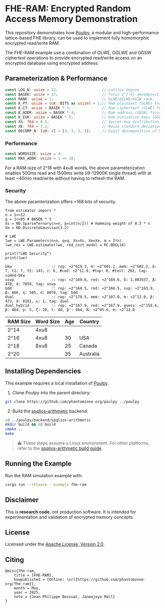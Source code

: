 # FHE-RAM: Encrypted Random Access Memory Demonstration

This repository demonstrates how [Poulpy](https://github.com/phantomzone-org/poulpy), a modular and high-performance lattice-based FHE library, can be used to implement fully homomorphic encrypted read/write RAM.

The FHE-RAM example use a combination of GLWE, GGLWE and GGSW ciphertext operations to provide encrypted read/write access on an encrypted database using encrypted address.

## Parameterization & Performance

```rust
const LOG_N: usize = 12;                    // Lattice degree
const BASEK: usize = 17;                    // Torus 2^{-k} decomposition basis.
const RANK: usize = 1;                      // GLWE/GGLWE/GGSW rank.
const K_PT: usize = (u8::BITS as usize) + 1;// Ram plaintext (GLWE) Torus precision.
const K_CT: usize = BASEK * 3;              // Ram ciphertext (GLWE) Torus precision.
const K_ADDR: usize = BASEK * 4;            // Ram address (GGSW) Torus precision.		
const K_EVK: usize = BASEK * 5;             // Ram evaluation keys (GGLWE) Torus precision
const XS: f64 = 0.5;                        // Secret-key distribution.
const XE: f64 = 3.2;                        // Noise standard deviation.
const DECOMP_N: [u8; 4] = [3, 3, 3, 3];     // Digit decomposition of N.
```

### Performance

```rust
const WORDSIZE: usize = 4;
const MAX_ADDR: usize = 1 << 18;
```

For a RAM-size of 2^18 with 4xu8 words, the above parameterization enables 500ms read and 1500ms write (i9-12900K single thread) with at least ~40mio read/write without having to refresh the RAM.

### Security 

The above paramterization offers ~168 bits of security.

```
from estimator import *
n = 1<<12
q = 1<<85 # BASEK * 5
Xs = ND.SparseTernary(n=n, p=int(n/2)) # Hamming weight of 0.5 * n
Xe = ND.DiscreteGaussian(3.2)

# LWE
lwe = LWE.Parameters(n=n, q=q, Xs=Xs, Xe=Xe, m = 2*n)
lwe_res = LWE.estimate(lwe, red_cost_model = RC.BDGL16)

print("LWE Security")
print(lwe)

bkw                  :: rop: ≈2^619.3, m: ≈2^601.2, mem: ≈2^602.2, b: 7, t1: 7, t2: 143, ℓ: 6, #cod: ≈2^11.9, #top: 0, #test: 203, tag: coded-bkw
usvp                 :: rop: ≈2^169.6, red: ≈2^169.6, δ: 1.003557, β: 470, d: 7858, tag: usvp
bdd                  :: rop: ≈2^168.5, red: ≈2^168.5, svp: ≈2^163.9, β: 466, η: 505, d: 8078, tag: bdd
dual                 :: rop: ≈2^170.5, mem: ≈2^107.0, m: ≈2^12.0, β: 473, d: 8181, ↻: 1, tag: dual
dual_hybrid          :: rop: ≈2^167.9, red: ≈2^167.9, guess: ≈2^158.4, β: 464, p: 5, ζ: 20, t: 40, β': 464, N: ≈2^95.6, m: ≈2^12.0
```


RAM Size| Word Size | Age | Country    |
|-------|-----------|-----|------------|
  2^14  |   4xu8    |     |            |
  2^16  |   4xu8    | 30  | USA        |
  2^18  |   8xu8    | 25  | Canada     |
  2^20  |           | 35  | Australia  |


## Installing Dependencies

This example requires a local installation of [Poulpy](https://github.com/phantomzone-org/poulpy).

1. Clone Poulpy into the parent directory:

```bash
git clone https://github.com/phantomzone-org/poulpy ../poulpy
```

2. Build the [spqlios-arithmetic](https://github.com/phantomzone-org/spqlios-arithmetic) backend:

```bash
cd ../poulpy/backend/spqlios-arithmetic
mkdir build && cd build
cmake ..
make
```

> ⚠️ These steps assume a Linux environment. For other platforms, refer to the [spqlios-arithmetic build guide](https://github.com/tfhe/spqlios-arithmetic/wiki/build).


## Running the Example

Run the RAM simulation example with:

```bash
cargo run --release --example fhe-ram
```

## Disclaimer

This is **research code**, not production software. It is intended for experimentation and validation of encrypted memory concepts.


## License

Licensed under the [Apache License, Version 2.0](LICENSE).


## Citing


```
@misc{fhe-ram,
    title = {FHE-RAM},
    howpublished = {Online: \url{https://github.com/phantomzone-org/fhe-ram}},
    month = May,
    year = 2025,
    note = {Jean-Philippe Bossuat, Janmajaya Mall}
}
```